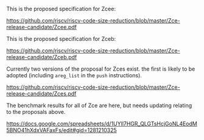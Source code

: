 This is the proposed specification for Zcee:

https://github.com/riscv/riscv-code-size-reduction/blob/master/Zce-release-candidate/Zcee.pdf

This is the proposed specification for Zceb:

https://github.com/riscv/riscv-code-size-reduction/blob/master/Zce-release-candidate/Zceb.pdf


Currently two versions of the proposal for Zces exist. the first is likely to be adopted (including `areg_list` in the `push` instructions).

https://github.com/riscv/riscv-code-size-reduction/blob/master/Zce-release-candidate/Zces.pdf


The benchmark results for all of Zce are here, but needs updating relating to the proposals above.

https://docs.google.com/spreadsheets/d/1UYll7HGR_QLGTsHcjGoNL4EodM5BNO41hXdxVAFaxFs/edit#gid=1281210325
